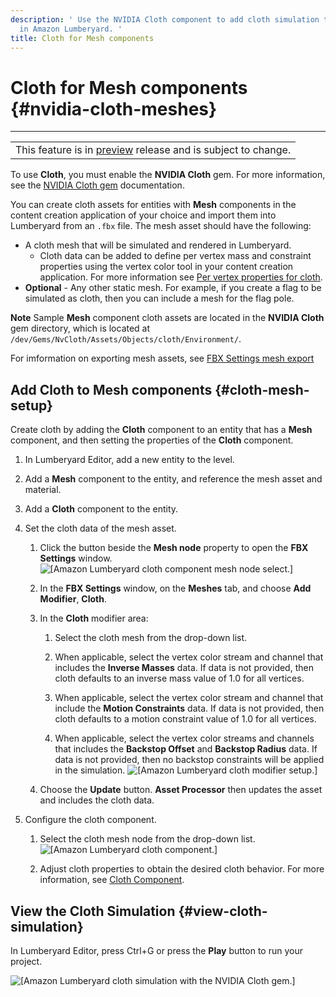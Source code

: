 ```yaml
---
description: ' Use the NVIDIA Cloth component to add cloth simulation to Mesh components
  in Amazon Lumberyard. '
title: Cloth for Mesh components
---
```

# Cloth for Mesh components {#nvidia-cloth-meshes}


****

|  |
| --- |
| This feature is in [preview](/docs/userguide/ly-glos-chap#preview) release and is subject to change\.  |

To use **Cloth**, you must enable the **NVIDIA Cloth** gem\. For more information, see the [NVIDIA Cloth gem](/docs/userguide/nvidia/cloth/_index.md) documentation\.

You can create cloth assets for entities with **Mesh** components in the content creation application of your choice and import them into Lumberyard from an `.fbx` file\. The mesh asset should have the following:
+ A cloth mesh that will be simulated and rendered in Lumberyard\.
  + Cloth data can be added to define per vertex mass and constraint properties using the vertex color tool in your content creation application\. For more information see [Per vertex properties for cloth](/docs/userguide/nvidia/cloth/vertex-data.md)\.
+ **Optional** \- Any other static mesh\. For example, if you create a flag to be simulated as cloth, then you can include a mesh for the flag pole\.

**Note**
Sample **Mesh** component cloth assets are located in the **NVIDIA Cloth** gem directory, which is located at `/dev/Gems/NvCloth/Assets/Objects/cloth/Environment/`\.

For imformation on exporting mesh assets, see [FBX Settings mesh export](/docs/userguide/fbx/mesh-export.md)

## Add Cloth to Mesh components {#cloth-mesh-setup}

Create cloth by adding the **Cloth** component to an entity that has a **Mesh** component, and then setting the properties of the **Cloth** component\.

1. In Lumberyard Editor, add a new entity to the level\.

1. Add a **Mesh** component to the entity, and reference the mesh asset and material\.

1. Add a **Cloth** component to the entity\.

1. Set the cloth data of the mesh asset\.

   1. Click the button beside the **Mesh node** property to open the **FBX Settings** window\.
![\[Amazon Lumberyard cloth component mesh node select.\]](/images/userguide/physx/cloth/ui-cloth-mesh-node-select-1.27.png)

   1. In the **FBX Settings** window, on the **Meshes** tab, and choose **Add Modifier**, **Cloth**\.

   1. In the **Cloth** modifier area:

      1. Select the cloth mesh from the drop\-down list\.

      1. When applicable, select the vertex color stream and channel that includes the **Inverse Masses** data\. If data is not provided, then cloth defaults to an inverse mass value of 1\.0 for all vertices\.

      1. When applicable, select the vertex color stream and channel that include the **Motion Constraints** data\. If data is not provided, then cloth defaults to a motion constraint value of 1\.0 for all vertices\.

      1. When applicable, select the vertex color streams and channels that includes the **Backstop Offset** and **Backstop Radius** data\. If data is not provided, then no backstop constraints will be applied in the simulation\.
![\[Amazon Lumberyard cloth modifier setup.\]](/images/userguide/physx/cloth/ui-cloth-modifier-mesh-setup-1.27.png)

   1. Choose the **Update** button\. **Asset Processor** then updates the asset and includes the cloth data\.

1. Configure the cloth component\.

   1. Select the cloth mesh node from the drop\-down list\.
![\[Amazon Lumberyard cloth component.\]](/images/userguide/physx/cloth/ui-cloth-component-select-mesh-1.27.png)

   1. Adjust cloth properties to obtain the desired cloth behavior\. For more information, see [Cloth Component](/docs/userguide/components/cloth.md)\.

## View the Cloth Simulation {#view-cloth-simulation}

In Lumberyard Editor, press Ctrl\+G or press the **Play** button to run your project\.

![\[Amazon Lumberyard cloth simulation with the NVIDIA Cloth gem.\]](/images/userguide/physx/cloth/anim-mesh-cloth.gif)